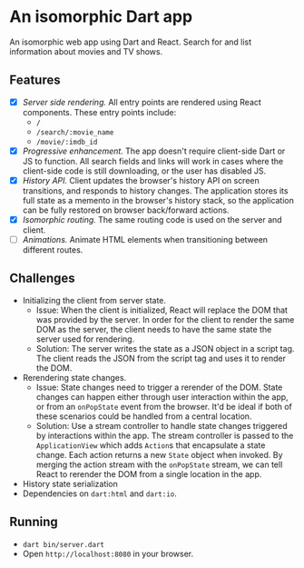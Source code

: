 # An isomorphic Dart app

An isomorphic web app using Dart and React. Search for and list information about movies and TV shows.

## Features

* [x] *Server side rendering.* All entry points are rendered using React components. These entry points include:
  * `/`
  * `/search/:movie_name`
  * `/movie/:imdb_id`
* [x] *Progressive enhancement.* The app doesn't require client-side Dart or JS to function. All search fields and links will work in cases where the client-side code is still downloading, or the user has disabled JS.
* [x] *History API.* Client updates the browser's history API on screen transitions, and responds to history changes. The application stores its full state as a memento in the browser's history stack, so the application can be fully restored on browser back/forward actions.
* [x] *Isomorphic routing.* The same routing code is used on the server and client.
* [ ] *Animations.* Animate HTML elements when transitioning between different routes.

## Challenges

* Initializing the client from server state.
  * Issue: When the client is initialized, React will replace the DOM that was provided by the server. In order for the client to render the same DOM as the server, the client needs to have the same state the server used for rendering.
  * Solution: The server writes the state as a JSON object in a script tag. The client reads the JSON from the script tag and uses it to render the DOM.
* Rerendering state changes.
  * Issue: State changes need to trigger a rerender of the DOM. State changes can happen either through user interaction within the app, or from an `onPopState` event from the browser. It'd be ideal if both of these scenarios could be handled from a central location.
  * Solution: Use a stream controller to handle state changes triggered by interactions within the app. The stream controller is passed to the `ApplicationView` which adds `Action`s that encapsulate a state change. Each action returns a new `State` object when invoked. By merging the action stream with the `onPopState` stream, we can tell React to rerender the DOM from a single location in the app.
* History state serialization
* Dependencies on `dart:html` and `dart:io`.

## Running

* `dart bin/server.dart`
* Open `http://localhost:8080` in your browser.
